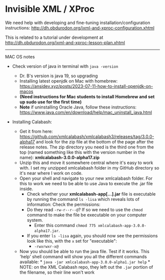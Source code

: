 # Invisible XML / XProc 

We need help with developing and fine-tuning installation/configuration instructions:
<http://dh.obdurodon.org/ixml-and-xproc-configuration.xhtml> 

This is related to a tutorial under development at <http://dh.obdurodon.org/ixml-and-xproc-lesson-plan.xhtml> 
**********
MAC OS notes 

* Check version of java in terminal with `java -version`
     * Dr. B's version is java 19, so upgrading
     * Installing latest openjdk on Mac with homebrew: <https://ansidev.xyz/posts/2023-07-11-how-to-install-openjdk-on-macos>
     * **(Need instructions for Mac students to install Homebrew and set up sudo use for the first time)**
     * **Note** if uninstalling Oracle Java, follow these instructions: <https://www.java.com/en/download/help/mac_uninstall_java.html>
 
* Installing Calabash:
    * Get it from here: https://github.com/xmlcalabash/xmlcalabash3/releases/tag/3.0.0-alpha17 and look for the zip file at the bottom of the page after the release notes. The zip directory you need is the third one from the top (named something like this with the version number in the name): **xmlcalabash-3.0.0-alpha17.zip**
    * Unzip this and move it somewhere central where it's easy to work with. I set my unzipped xmlcalabash folder in my GitHub directory so it's near where I work on code.
    * Open your shell and navigate to your new xmlcalabash folder. For this to work we need to be able to use Java to execute the .jar file inside.
      * Check whether your **xmlcalabash-app[...].jar** file is executable by running the command `ls -lisa` which reveals lots of information: Check the permissions:
      * Do they read `-rw-r--r--@`? If so we need to use the `chmod` command to make the file be executable on your computer system. 
          * Enter this command `chmod 775 xmlcalabash-app-3.0.0-alpha17.jar`.
      * If you enter `ls -lisa` again, you should now see the permissions look like this, with the `x` set for "executable":
          *  ` -rwxrwxr-x@ `
    * Now you should be able to run the java file. Test if it works. This 'help' shell command will show you all the different commands available:
          * `java -jar xmlcalabash-app-3.0.0-alpha1.jar help`
          * NOTE: on the XML Calabash repo, they left out the `.jar` portion of the filename, so their line won't work

         
  


